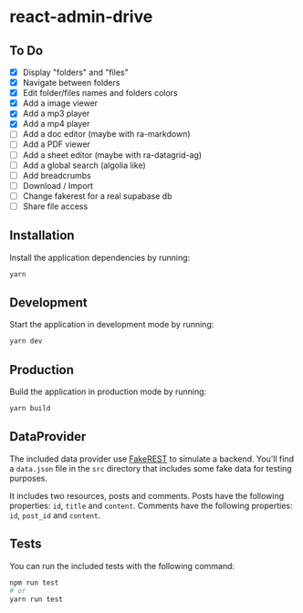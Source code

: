 # react-admin-drive

## To Do

- [x] Display "folders" and "files"
- [x] Navigate between folders
- [x] Edit folder/files names and folders colors
- [x] Add a image viewer
- [x] Add a mp3 player
- [x] Add a mp4 player
- [ ] Add a doc editor (maybe with ra-markdown)
- [ ] Add a PDF viewer
- [ ] Add a sheet editor (maybe with ra-datagrid-ag)
- [ ] Add a global search (algolia like)
- [ ] Add breadcrumbs
- [ ] Download / Import
- [ ] Change fakerest for a real supabase db
- [ ] Share file access

## Installation

Install the application dependencies by running:

```sh
yarn
```

## Development

Start the application in development mode by running:

```sh
yarn dev
```

## Production

Build the application in production mode by running:

```sh
yarn build
```

## DataProvider

The included data provider use [FakeREST](https://github.com/marmelab/fakerest) to simulate a backend.
You'll find a `data.json` file in the `src` directory that includes some fake data for testing purposes.

It includes two resources, posts and comments.
Posts have the following properties: `id`, `title` and `content`.
Comments have the following properties: `id`, `post_id` and `content`.

## Tests

You can run the included tests with the following command:

```sh
npm run test
# or
yarn run test
```
